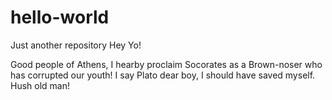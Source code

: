 # hello-world
Just another repository
Hey Yo!

Good people of Athens, I hearby proclaim Socorates as a Brown-noser who has corrupted our youth! 
I say Plato dear boy, I should have saved myself. Hush old man!

